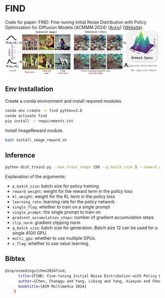 # FIND
Code for paper: FIND: Fine-tuning Initial Noise Distribution with Policy Optimization for Diffusion Models (ACMMM 2024)
([Arxiv](https://arxiv.org/abs/2305.16381)) ([Website](https://vpx-ecnu.github.io/FIND-website)).
![](./fig1_page-0001.jpg)

## Env Installation

Create a conda environment and install required modules.

```bash
conda env create -n find python=3.8
conda activate find
pip install -r requirements.txt
```

Install ImageReward module.

```bash
bash install_image_reward.sh
```


## Inference

```bash
python dist_train2.py --max_train_steps 150 --p_batch_size 1 --reward_weight 10 --kl_weight 0.01  --learning_rate 1e-3 --single_flag 1 --single_prompt "a green rabbit" --gradient_accumulation_steps 1 --clip_norm 0.1 --g_batch_size 1 --multi_gpu 0 --v_flag 1 --seed 99999
```

Explanation of the arguments:
- `p_batch_size`: batch size for policy training. 
- `reward_weight`: weight for the reward term in the policy loss
- `kl_weight`: weight for the KL term in the policy loss
- `learning_rate`: learning rate for the policy network
- `single_flag`: whether to train on a single prompt
- `single_prompt`: the single prompt to train on
- `gradient_accumulation_steps`: number of gradient accumulation steps
- `clip_norm`: gradient clipping norm
- `g_batch_size`: batch size for generation. Batch size 12 can be used for a single A100 GPU.
- `multi_gpu`: whether to use multiple GPUs.
- `v_flag`: whether to use value learning.



## Bibtex
```bash
@inproceedings{chen2024find,
      title={FIND: Fine-tuning Initial Noise Distribution with Policy Optimization for Diffusion Models},
      author={Chen, Changgu and Yang, Libing and Yang, Xiaoyan and Chen, Lianggangxu and He, Gaoqi and Wang, Changbo and Li, Yang},
      booktitle={ACM Multimedia 2024}
    }
```